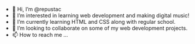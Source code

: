 - 👋 Hi, I’m @repustac
- 👀 I’m interested in learning web development and making digital music!
- 🌱 I’m currently learning HTML and CSS along with regular school.
- 💞️ I’m looking to collaborate on some of my web development projects.
- 📫 How to reach me ...

<!---
repustac/repustac is a ✨ special ✨ repository because its `README.md` (this file) appears on your GitHub profile.
You can click the Preview link to take a look at your changes.
--->
